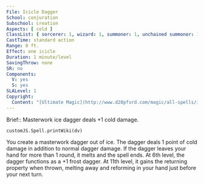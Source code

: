 ```yaml
---
File: Icicle Dagger
School: conjuration
Subschool: creation
Aspects: [ cold ]
ClassList: { sorcerer: 1, wizard: 1, summoner: 1, unchained summoner: 1, witch: 1, bloodrager: 1, occultist: 1 }
CastTime: standard action
Range: 0 ft.
Effect: one icicle
Duration: 1 minute/level
SavingThrow: none
SR: no
Components:
  V: yes
  S: yes
SLALevel: 1
Copyright:
  Content: "[Ultimate Magic](http://www.d20pfsrd.com/magic/all-spells/i/icicle-dagger)"
---
```

Brief:: Masterwork ice dagger deals +1 cold damage.

```dataviewjs
customJS.Spell.printWiki(dv)
```

You create a masterwork dagger out of ice. The dagger deals 1 point of cold damage in addition to normal dagger damage.  If the dagger leaves your hand for more than 1 round, it melts and the spell ends. At 6th level, the dagger functions as a +1 frost dagger. At 11th level, it gains the returning property when thrown, melting away and reforming in your hand just before your next turn.
